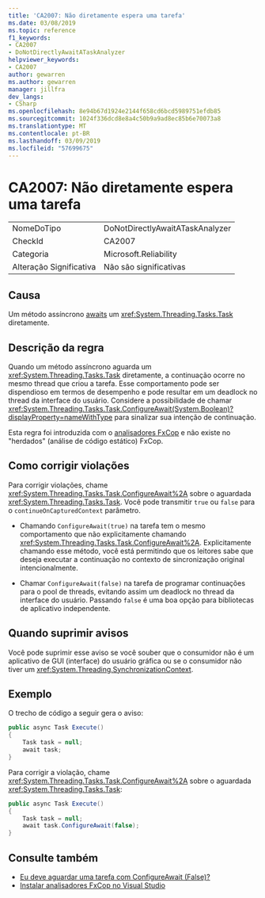 ```yaml
---
title: 'CA2007: Não diretamente espera uma tarefa'
ms.date: 03/08/2019
ms.topic: reference
f1_keywords:
- CA2007
- DoNotDirectlyAwaitATaskAnalyzer
helpviewer_keywords:
- CA2007
author: gewarren
ms.author: gewarren
manager: jillfra
dev_langs:
- CSharp
ms.openlocfilehash: 8e94b67d1924e2144f658cd6bcd5989751efdb85
ms.sourcegitcommit: 1024f336dcd8e8a4c50b9a9ad8ec85b6e70073a8
ms.translationtype: MT
ms.contentlocale: pt-BR
ms.lasthandoff: 03/09/2019
ms.locfileid: "57699675"
---
```

# <a name="ca2007-do-not-directly-await-a-task"></a>CA2007: Não diretamente espera uma tarefa

|||
|-|-|
|NomeDoTipo|DoNotDirectlyAwaitATaskAnalyzer|
|CheckId|CA2007|
|Categoria|Microsoft.Reliability|
|Alteração Significativa|Não são significativas|

## <a name="cause"></a>Causa

Um método assíncrono [awaits](/dotnet/csharp/language-reference/keywords/await) um <xref:System.Threading.Tasks.Task> diretamente.

## <a name="rule-description"></a>Descrição da regra

Quando um método assíncrono aguarda um <xref:System.Threading.Tasks.Task> diretamente, a continuação ocorre no mesmo thread que criou a tarefa. Esse comportamento pode ser dispendioso em termos de desempenho e pode resultar em um deadlock no thread da interface do usuário. Considere a possibilidade de chamar <xref:System.Threading.Tasks.Task.ConfigureAwait(System.Boolean)?displayProperty=nameWithType> para sinalizar sua intenção de continuação.

Esta regra foi introduzida com o [analisadores FxCop](install-fxcop-analyzers.md) e não existe no "herdados" (análise de código estático) FxCop.

## <a name="how-to-fix-violations"></a>Como corrigir violações

Para corrigir violações, chame <xref:System.Threading.Tasks.Task.ConfigureAwait%2A> sobre o aguardada <xref:System.Threading.Tasks.Task>. Você pode transmitir `true` ou `false` para o `continueOnCapturedContext` parâmetro.

- Chamando `ConfigureAwait(true)` na tarefa tem o mesmo comportamento que não explicitamente chamando <xref:System.Threading.Tasks.Task.ConfigureAwait%2A>. Explicitamente chamando esse método, você está permitindo que os leitores sabe que deseja executar a continuação no contexto de sincronização original intencionalmente.

- Chamar `ConfigureAwait(false)` na tarefa de programar continuações para o pool de threads, evitando assim um deadlock no thread da interface do usuário. Passando `false` é uma boa opção para bibliotecas de aplicativo independente.

## <a name="when-to-suppress-warnings"></a>Quando suprimir avisos

Você pode suprimir esse aviso se você souber que o consumidor não é um aplicativo de GUI (interface) do usuário gráfica ou se o consumidor não tiver um <xref:System.Threading.SynchronizationContext>.

## <a name="example"></a>Exemplo

O trecho de código a seguir gera o aviso:

```csharp
public async Task Execute()
{
    Task task = null;
    await task;
}
```

Para corrigir a violação, chame <xref:System.Threading.Tasks.Task.ConfigureAwait%2A> sobre o aguardada <xref:System.Threading.Tasks.Task>:

```csharp
public async Task Execute()
{
    Task task = null;
    await task.ConfigureAwait(false);
}
```

## <a name="see-also"></a>Consulte também

- [Eu deve aguardar uma tarefa com ConfigureAwait (False)?](https://github.com/Microsoft/vs-threading/blob/master/doc/cookbook_vs.md#should-i-await-a-task-with-configureawaitfalse)
- [Instalar analisadores FxCop no Visual Studio](install-fxcop-analyzers.md)